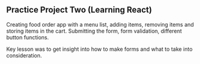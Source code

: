 ## Practice Project Two (Learning React)
Creating food order app with a menu list, adding items, removing items and storing items in the cart.
Submitting the form, form validation, different button functions.

Key lesson was to get insight into how to make forms and what to take into consideration.
